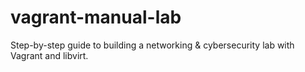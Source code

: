 # vagrant-manual-lab
Step-by-step guide to building a networking &amp; cybersecurity lab with Vagrant and libvirt.
